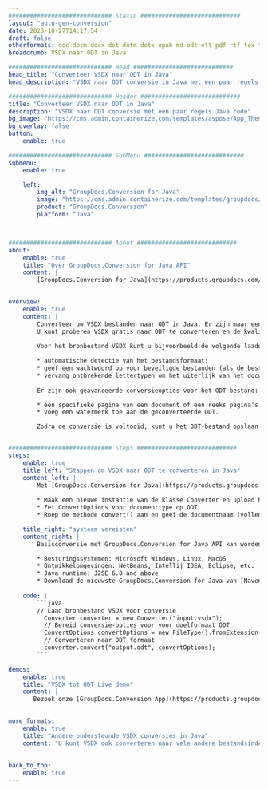 ```yaml
---
############################# Static ############################
layout: "auto-gen-conversion"
date: 2023-10-27T14:17:54
draft: false
otherformats: doc docm docx dot dotm dotx epub md odt ott pdf rtf tex txt vdx vsdm vsdx vssm vssx vstm vstx vsx vtx xps
breadcrumb: VSDX naar ODT in Java

############################# Head ############################
head_title: "Converteer VSDX naar ODT in Java"
head_description: "VSDX naar ODT conversie in Java met een paar regels code. Converteer meer dan 160 bestandsindelingen met de GroupDocs-documentconversie-API voor Java"

############################# Header ############################
title: "Converteer VSDX naar ODT in Java"
description: "VSDX naar ODT conversie met een paar regels Java code"
bg_image: "https://cms.admin.containerize.com/templates/aspose/App_Themes/V3/images/bg/header1.png"
bg_overlay: false
button:
    enable: true

############################# SubMenu ############################
submenu:
    enable: true

    left:
        img_alt: "GroupDocs.Conversion for Java"
        image: "https://cms.admin.containerize.com/templates/groupdocs/images/product-logos/90x90-noborder/groupdocs-conversion-java.png"
        product: "GroupDocs.Conversion"
        platform: "Java"



############################# About ############################
about:
    enable: true
    title: "Over GroupDocs.Conversion for Java API"
    content: |
        [GroupDocs.Conversion for Java](https://products.groupdocs.com/conversion/java/) is een geavanceerde conversie-API voor bestandsindelingen voor het converteren tussen populaire afbeeldings- en documentindelingen zoals Microsoft Office, OpenDocument, PDF, HTML, e-mail, CAD. en nog veel meer met slechts een paar regels code. De native API detecteert automatisch de formaten van de originele documenten en biedt veel opties voor het aanpassen van de geconverteerde documenten. Naast de functie om informatie uit een document te extraheren, ondersteunt het standaard ook het cachen van de conversieresultaten naar de lokale schijf. Elk type cacheopslag kan echter worden ondersteund door de juiste interfaces te implementeren - Amazon S3, Dropbox, Google Drive, Windows Azure, Reddis of andere.
    

overview:
    enable: true
    content: |
        Converteer uw VSDX bestanden naar ODT in Java. Er zijn maar een paar regels Java code nodig op elk platform naar keuze, zoals Windows, Linux, macOS.
        U kunt proberen VSDX gratis naar ODT te converteren en de kwaliteit van de conversieresultaten te evalueren. Naast eenvoudige scripts voor bestandsconversie, kunt u meer geavanceerde opties proberen voor het laden van het VSDX-bronbestand en het opslaan van de ODT-uitvoer. 
        
        Voor het bronbestand VSDX kunt u bijvoorbeeld de volgende laadopties gebruiken:

        * automatische detectie van het bestandsformaat;
        * geef een wachtwoord op voor beveiligde bestanden (als de bestandsindeling dit ondersteunt);
        * vervang ontbrekende lettertypen om het uiterlijk van het document te behouden.
        
        Er zijn ook geavanceerde conversieopties voor het ODT-bestand:

        * een specifieke pagina van een document of een reeks pagina's converteren;
        * voeg een watermerk toe aan de geconverteerde ODT.

        Zodra de conversie is voltooid, kunt u het ODT-bestand opslaan in uw lokale bestandspad of in opslag van derden, zoals FTP, Amazon S3, Google Drive, Dropbox enz. Let op - om VSDX te converteren tot ODT, hoeft u geen extra software te installeren, zoals MS Office, Open Office, Adobe Acrobat Reader etc.


############################# Steps ############################
steps:
    enable: true
    title_left: "Stappen om VSDX naar ODT te converteren in Java"
    content_left: |
        Met [GroupDocs.Conversion for Java](https://products.groupdocs.com/conversion/java/) kunnen ontwikkelaars het VSDX-bestand eenvoudig converteren naar ODT met een paar regels code.
        
        * Maak een nieuwe instantie van de klasse Converter en upload het bestand VSDX met het volledige pad
        * Zet ConvertOptions voor documenttype op ODT
        * Roep de methode convert() aan en geef de documentnaam (volledig pad) en formaat (ODT) door als parameter

    title_right: "systeem vereisten"
    content_right: |
        Basisconversie met GroupDocs.Conversion for Java API kan worden gedaan met slechts een paar regels code. Onze API's worden ondersteund op alle belangrijke platforms en besturingssystemen. Voordat u de onderstaande code uitvoert, moet u ervoor zorgen dat de volgende vereisten op uw systeem zijn geïnstalleerd.

        * Besturingssystemen: Microsoft Windows, Linux, MacOS
        * Ontwikkelomgevingen: NetBeans, Intellij IDEA, Eclipse, etc.
        * Java runtime: J2SE 6.0 and above
        * Download de nieuwste GroupDocs.Conversion for Java van [Maven](https://repository.groupdocs.com/webapp/#/artifacts/browse/tree/General/repo/com/groupdocs/groupdocs-conversion)
         
    code: |
        ```java    
        // Laad bronbestand VSDX voor conversie
          Converter converter = new Converter("input.vsdx");
          // Bereid conversie-opties voor voor doelformaat ODT
          ConvertOptions convertOptions = new FileType().fromExtension("odt").getConvertOptions();
          // Converteren naar ODT formaat
          converter.convert("output.odt", convertOptions);
        ```

demos:
    enable: true
    title: "VSDX tot ODT Live demo"
    content: |
       Bezoek onze [GroupDocs.Conversion App](https://products.groupdocs.app/conversion/family) website en probeer VSDX naar ODT conversie nu. De gratis demo heeft de volgende voordelen:
          

more_formats:
    enable: true
    title: "Andere ondersteunde VSDX conversies in Java"
    content: "U kunt VSDX ook converteren naar vele andere bestandsindelingen. Zie de lijst hieronder."
       
       
back_to_top:
    enable: true
---
```

